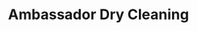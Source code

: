---
title: "Ambassador Dry Cleaning"
url: /limerick/ambassador-dry-cleaning-topaz-service-station-st-nessans-road/
shop: Wäscherei
---